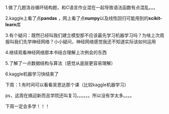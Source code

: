 1.做了几题洛谷循环结构题，和C语言作业混在一起导致语法函数有点混乱。。。

2.kaggle上看了点**pandas** ，网上看了点**numpy**以及线性回归可能用到的**scikit-learn**库

3.有个疑问：既然已经叫我们建立模型那不应该最先学习机器学习吗？为啥上次周报叫我们先学神经网络？小小疑问，神经网络感觉我还不知道实际该如何运用

4.继续观看神经网络那本书结合理解上次例会的东西

5.了解了一点数据结构与算法（感觉从底层更容易理解）

6.kaggle机器学习快结束了



下周：1.有时间可以看看吴恩达那个课（比较kaggle机器学习）

ps，这周在搞迎新而且学院还叫复习。。。。。。所以没有学太多。。。。

下周一定会多学！！！

